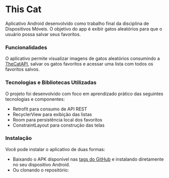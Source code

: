 # This Cat

Aplicativo Android desenvolvido como trabalho final da disciplina de Dispositivos Móveis. O objetivo do app é exibir gatos aleatórios para que o usuário possa salvar seus favoritos.

### Funcionalidades

O aplicativo permite visualizar imagens de gatos aleatórios consumindo a [TheCatAPI](https://thecatapi.com/), salvar os gatos favoritos e acessar uma lista com todos os favoritos salvos.

### Tecnologias e Bibliotecas Utilizadas

O projeto foi desenvolvido com foco em aprendizado prático das seguintes tecnologias e componentes:

- Retrofit para consumo de API REST
- RecyclerView para exibição das listas
- Room para persistência local dos favoritos
- ConstraintLayout para construção das telas

### Instalação

Você pode instalar o aplicativo de duas formas:

- Baixando o APK disponível nas [tags do GitHub](https://github.com/gRhuan/Trabalho-final-android/tags) e instalando diretamente no seu dispositivo Android.
- Ou clonando o repositório:
